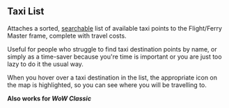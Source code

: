 ## Taxi List


Attaches a sorted, <u>searchable</u> list of available taxi points to the Flight/Ferry Master frame, complete with travel costs.

Useful for people who struggle to find taxi destination points by name, or simply as a time-saver because you're time is important or you are just too lazy to do it the usual way.

When you hover over a taxi destination in the list, the appropriate icon on the map is highlighted, so you can see where you will be travelling to.

**Also works for *WoW Classic***


